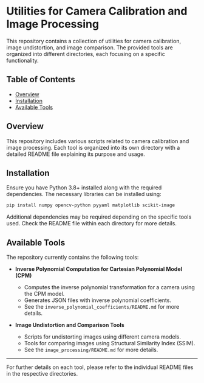 # Utilities for Camera Calibration and Image Processing

This repository contains a collection of utilities for camera calibration, image undistortion, and image comparison. The provided tools are organized into different directories, each focusing on a specific functionality.

## Table of Contents

- [Overview](#overview)
- [Installation](#installation)
- [Available Tools](#available-tools)



## Overview

This repository includes various scripts related to camera calibration and image processing. Each tool is organized into its own directory with a detailed README file explaining its purpose and usage.

## Installation

Ensure you have Python 3.8+ installed along with the required dependencies. The necessary libraries can be installed using:

```bash
pip install numpy opencv-python pyyaml matplotlib scikit-image
```

Additional dependencies may be required depending on the specific tools used. Check the README file within each directory for more details.

## Available Tools

The repository currently contains the following tools:

- **Inverse Polynomial Computation for Cartesian Polynomial Model (CPM)**
  - Computes the inverse polynomial transformation for a camera using the CPM model.
  - Generates JSON files with inverse polynomial coefficients.
  - See the `inverse_polynomial_coefficients/README.md` for more details.

- **Image Undistortion and Comparison Tools**
  - Scripts for undistorting images using different camera models.
  - Tools for comparing images using Structural Similarity Index (SSIM).
  - See the `image_processing/README.md` for more details.

---

For further details on each tool, please refer to the individual README files in the respective directories.

